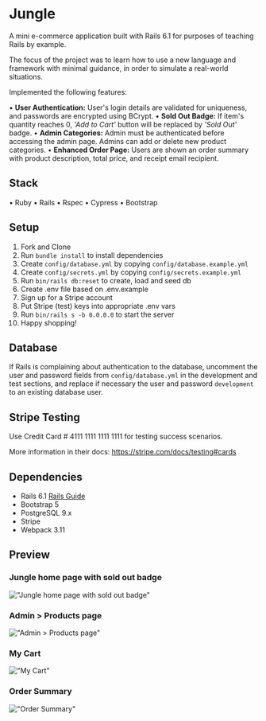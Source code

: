 # Jungle

A mini e-commerce application built with Rails 6.1 for purposes of teaching Rails by example.

The focus of the project was to learn how to use a new language and framework with minimal guidance, in order to simulate a real-world situations. 

Implemented the following features:

• **User Authentication:** User's login details are validated for uniqueness, and passwords are encrypted using BCrypt.
• **Sold Out Badge:** If item's quantity reaches 0, *'Add to Cart'* button will be replaced by *'Sold Out'* badge.
• **Admin Categories:** Admin must be authenticated before accessing the admin page. Admins can add or delete new product categories.
• **Enhanced Order Page:** Users are shown an order summary with product description, total price, and receipt email recipient.

## Stack
• Ruby
• Rails
• Rspec
• Cypress
• Bootstrap

## Setup

1. Fork and Clone
2. Run `bundle install` to install dependencies
3. Create `config/database.yml` by copying `config/database.example.yml`
4. Create `config/secrets.yml` by copying `config/secrets.example.yml`
5. Run `bin/rails db:reset` to create, load and seed db
6. Create .env file based on .env.example
7. Sign up for a Stripe account
8. Put Stripe (test) keys into appropriate .env vars
9. Run `bin/rails s -b 0.0.0.0` to start the server
10. Happy shopping!

## Database

If Rails is complaining about authentication to the database, uncomment the user and password fields from `config/database.yml` in the development and test sections, and replace if necessary the user and password `development` to an existing database user.

## Stripe Testing

Use Credit Card # 4111 1111 1111 1111 for testing success scenarios.

More information in their docs: <https://stripe.com/docs/testing#cards>

## Dependencies

- Rails 6.1 [Rails Guide](http://guides.rubyonrails.org/v6.1/)
- Bootstrap 5
- PostgreSQL 9.x
- Stripe
- Webpack 3.11


## Preview

### Jungle home page with sold out badge
!["Jungle home page with sold out badge"](https://github.com/cchand-vanc/jungle/blob/master/docs/products.png?raw=true)

### Admin > Products page
!["Admin > Products page"](https://github.com/cchand-vanc/jungle/blob/master/docs/admin.png?raw=true)

### My Cart
!["My Cart"](https://github.com/cchand-vanc/jungle/blob/master/docs/my_cart.png?raw=true)

### Order Summary
!["Order Summary"](https://github.com/cchand-vanc/jungle/blob/master/docs/order_confirmation.png?raw=true)
